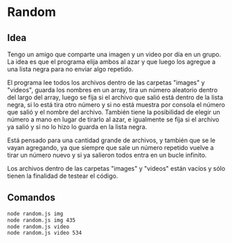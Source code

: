 # Random

## Idea

Tengo un amigo que comparte una imagen y un video por día en un grupo. La idea es que el programa elija ambos al azar y que luego los agregue a una lista negra para no enviar algo repetido.

El programa lee todos los archivos dentro de las carpetas "images" y "videos", guarda los nombres en un array, tira un número aleatorio dentro del largo del array, luego se fija si el archivo que salió está dentro de la lista negra, si lo está tira otro número y si no está muestra por consola el número que salió y el nombre del archivo.
También tiene la posibilidad de elegir un número a mano en lugar de tirarlo al azar, e igualmente se fija si el archivo ya salió y si no lo hizo lo guarda en la lista negra.

Está pensado para una cantidad grande de archivos, y también que se le vayan agregando, ya que siempre que sale un número repetido vuelve a tirar un número nuevo y si ya salieron todos entra en un bucle infinito.

Los archivos dentro de las carpetas "images" y "videos" están vacíos y sólo tienen la finalidad de testear el código.


## Comandos

```bash
node random.js img
node random.js img 435
node random.js video
node random.js video 534
```